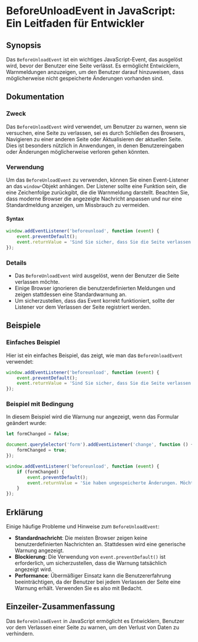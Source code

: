 <!--
Meta Description: # BeforeUnloadEvent in JavaScript: Ein Leitfaden für Entwickler ## Synopsis Das `BeforeUnloadEvent` ist ein wichtiges JavaScript-Event, das ausgelöst ...
Meta Keywords: die, event, das, seite, sie
-->

# BeforeUnloadEvent in JavaScript: Ein Leitfaden für Entwickler

## Synopsis
Das `BeforeUnloadEvent` ist ein wichtiges JavaScript-Event, das ausgelöst wird, bevor der Benutzer eine Seite verlässt. Es ermöglicht Entwicklern, Warnmeldungen anzuzeigen, um den Benutzer darauf hinzuweisen, dass möglicherweise nicht gespeicherte Änderungen vorhanden sind.

## Dokumentation
### Zweck
Das `BeforeUnloadEvent` wird verwendet, um Benutzer zu warnen, wenn sie versuchen, eine Seite zu verlassen, sei es durch Schließen des Browsers, Navigieren zu einer anderen Seite oder Aktualisieren der aktuellen Seite. Dies ist besonders nützlich in Anwendungen, in denen Benutzereingaben oder Änderungen möglicherweise verloren gehen könnten.

### Verwendung
Um das `BeforeUnloadEvent` zu verwenden, können Sie einen Event-Listener an das `window`-Objekt anhängen. Der Listener sollte eine Funktion sein, die eine Zeichenfolge zurückgibt, die die Warnmeldung darstellt. Beachten Sie, dass moderne Browser die angezeigte Nachricht anpassen und nur eine Standardmeldung anzeigen, um Missbrauch zu vermeiden.

#### Syntax
```javascript
window.addEventListener('beforeunload', function (event) {
    event.preventDefault();
    event.returnValue = 'Sind Sie sicher, dass Sie die Seite verlassen möchten?';
});
```

### Details
- Das `BeforeUnloadEvent` wird ausgelöst, wenn der Benutzer die Seite verlassen möchte.
- Einige Browser ignorieren die benutzerdefinierten Meldungen und zeigen stattdessen eine Standardwarnung an.
- Um sicherzustellen, dass das Event korrekt funktioniert, sollte der Listener vor dem Verlassen der Seite registriert werden.

## Beispiele

### Einfaches Beispiel
Hier ist ein einfaches Beispiel, das zeigt, wie man das `BeforeUnloadEvent` verwendet:

```javascript
window.addEventListener('beforeunload', function (event) {
    event.preventDefault();
    event.returnValue = 'Sind Sie sicher, dass Sie die Seite verlassen möchten?';
});
```

### Beispiel mit Bedingung
In diesem Beispiel wird die Warnung nur angezeigt, wenn das Formular geändert wurde:

```javascript
let formChanged = false;

document.querySelector('form').addEventListener('change', function () {
    formChanged = true;
});

window.addEventListener('beforeunload', function (event) {
    if (formChanged) {
        event.preventDefault();
        event.returnValue = 'Sie haben ungespeicherte Änderungen. Möchten Sie die Seite wirklich verlassen?';
    }
});
```

## Erklärung
Einige häufige Probleme und Hinweise zum `BeforeUnloadEvent`:
- **Standardnachricht**: Die meisten Browser zeigen keine benutzerdefinierten Nachrichten an. Stattdessen wird eine generische Warnung angezeigt.
- **Blockierung**: Die Verwendung von `event.preventDefault()` ist erforderlich, um sicherzustellen, dass die Warnung tatsächlich angezeigt wird.
- **Performance**: Übermäßiger Einsatz kann die Benutzererfahrung beeinträchtigen, da der Benutzer bei jedem Verlassen der Seite eine Warnung erhält. Verwenden Sie es also mit Bedacht.

## Einzeiler-Zusammenfassung
Das `BeforeUnloadEvent` in JavaScript ermöglicht es Entwicklern, Benutzer vor dem Verlassen einer Seite zu warnen, um den Verlust von Daten zu verhindern.